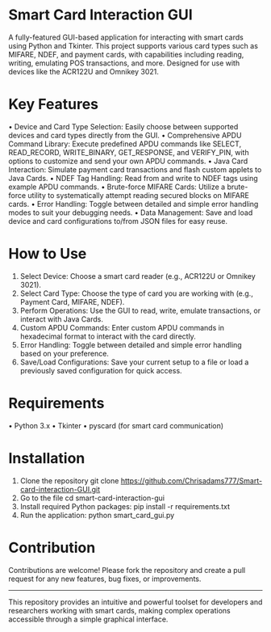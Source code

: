 # Smart Card Interaction GUI
A fully-featured GUI-based application for interacting with smart cards using Python and Tkinter. This project supports various card types such as MIFARE, NDEF, and payment cards, with capabilities including reading, writing, emulating POS transactions, and more. Designed for use with devices like the ACR122U and Omnikey 3021.
# Key Features
•	Device and Card Type Selection: Easily choose between supported devices and card types directly from the GUI.
•	Comprehensive APDU Command Library: Execute predefined APDU commands like SELECT, READ_RECORD, WRITE_BINARY, GET_RESPONSE, and VERIFY_PIN, with options to customize and send your own APDU commands.
•	Java Card Interaction: Simulate payment card transactions and flash custom applets to Java Cards.
•	NDEF Tag Handling: Read from and write to NDEF tags using example APDU commands.
•	Brute-force MIFARE Cards: Utilize a brute-force utility to systematically attempt reading secured blocks on MIFARE cards.
•	Error Handling: Toggle between detailed and simple error handling modes to suit your debugging needs.
•	Data Management: Save and load device and card configurations to/from JSON files for easy reuse.
# How to Use
1.	Select Device: Choose a smart card reader (e.g., ACR122U or Omnikey 3021).
2.	Select Card Type: Choose the type of card you are working with (e.g., Payment Card, MIFARE, NDEF).
3.	Perform Operations: Use the GUI to read, write, emulate transactions, or interact with Java Cards.
4.	Custom APDU Commands: Enter custom APDU commands in hexadecimal format to interact with the card directly.
5.	Error Handling: Toggle between detailed and simple error handling based on your preference.
6.	Save/Load Configurations: Save your current setup to a file or load a previously saved configuration for quick access.
# Requirements
•	Python 3.x
•	Tkinter
•	pyscard (for smart card communication)
# Installation
1.  Clone the repository
git clone https://github.com/Chrisadams777/Smart-card-interaction-GUI.git
2.  Go to the file
cd smart-card-interaction-gui
3.	Install required Python packages:
pip install -r requirements.txt
4.	Run the application:
python smart_card_gui.py
# Contribution
Contributions are welcome! Please fork the repository and create a pull request for any new features, bug fixes, or improvements.
________________________________________
This repository provides an intuitive and powerful toolset for developers and researchers working with smart cards, making complex operations accessible through a simple graphical interface.

